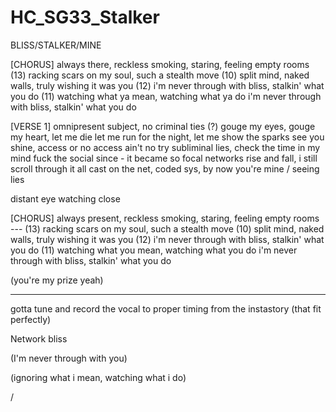 # HC_SG33_Stalker

BLISS/STALKER/MINE

[CHORUS]
always there, reckless smoking, staring, feeling empty rooms (13)
racking scars on my soul, such a stealth move (10)
split mind, naked walls, truly wishing it was you (12)
i'm never through with bliss, stalkin' what you do (11)
watching what ya mean, watching what ya do 
i'm never through with bliss, stalkin' what you do

[VERSE 1]
omnipresent subject, no criminal ties (?)
gouge my eyes, gouge my heart, let me die
let me run for the night, let me show the sparks
see you shine, access or no access ain't no try
subliminal lies, check the time in my mind
fuck the social since - it became so focal
networks rise and fall, i still scroll through it all
cast on the net, coded sys, by now you're mine / seeing lies

distant eye watching close

[CHORUS]
always present, reckless smoking, staring, feeling empty rooms --- (13)
racking scars on my soul, such a stealth move (10)
split mind, naked walls, truly wishing it was you (12)
i'm never through with bliss, stalkin' what you do (11)
watching what you mean, watching what you do 
i'm never through with bliss, stalkin' what you do

(you're my prize yeah)



---
gotta tune and record the vocal to proper timing from the instastory (that fit perfectly)

Network bliss

(I'm never through with you)

(ignoring what i mean, watching what i do)

/
